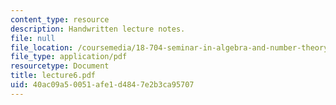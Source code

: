```yaml
---
content_type: resource
description: Handwritten lecture notes.
file: null
file_location: /coursemedia/18-704-seminar-in-algebra-and-number-theory-rational-points-on-elliptic-curves-fall-2004/40ac09a50051afe1d4847e2b3ca95707_lecture6.pdf
file_type: application/pdf
resourcetype: Document
title: lecture6.pdf
uid: 40ac09a5-0051-afe1-d484-7e2b3ca95707
---
```

